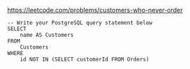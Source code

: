 https://leetcode.com/problems/customers-who-never-order

```postgresql
-- Write your PostgreSQL query statement below
SELECT
    name AS Customers
FROM
    Customers
WHERE
    id NOT IN (SELECT customerId FROM Orders)
```